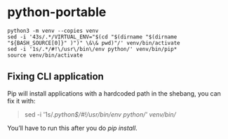 # python-portable
```
python3 -m venv --copies venv
sed -i '43s/.*/VIRTUAL_ENV="$(cd "$(dirname "$(dirname "${BASH_SOURCE[0]}" )")" \&\& pwd)"/' venv/bin/activate
sed -i '1s/.*/#!\/usr\/bin\/env python/' venv/bin/pip*
source venv/bin/activate
```
## Fixing CLI application
Pip will install applications with a hardcoded path in the shebang, you can fix it with:

> sed -i '1s/.*python$/#!\/usr\/bin\/env python/' venv/bin/*
> 
You’ll have to run this after you do *pip install*.

